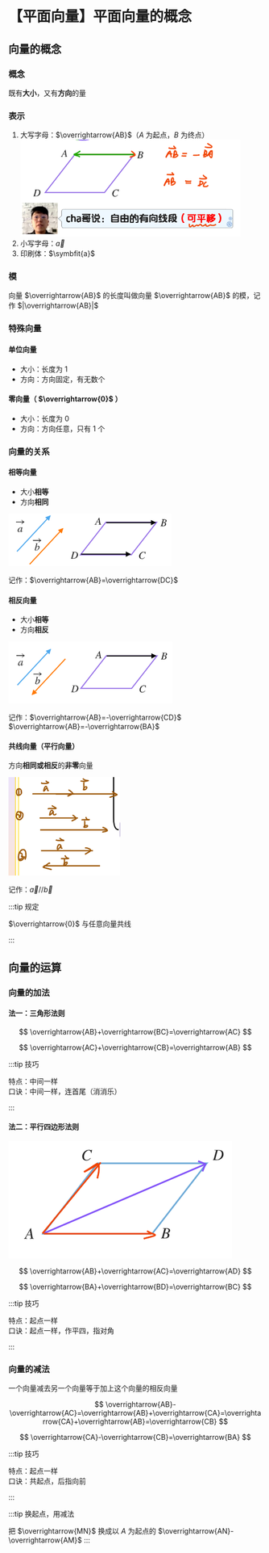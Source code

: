 # 【平面向量】平面向量的概念

## 向量的概念

### 概念

既有**大小**，又有**方向**的量

### 表示

1. 大写字母：$\overrightarrow{AB}$（$A$ 为起点，$B$ 为终点）
   ![](image.png)
2. 小写字母：$\overrightarrow{a}$
3. 印刷体：$\symbfit{a}$

### 模

向量 $\overrightarrow{AB}$ 的长度叫做向量 $\overrightarrow{AB}$ 的模，记作 $|\overrightarrow{AB}|$

### 特殊向量

#### 单位向量

- 大小：长度为 $1$
- 方向：方向固定，有无数个

#### 零向量（ $\overrightarrow{0}$ ）

- 大小：长度为 $0$
- 方向：方向任意，只有 $1$ 个

### 向量的关系

#### 相等向量

- 大小**相等**
- 方向**相同**

![](image-1.png)

记作：$\overrightarrow{AB}=\overrightarrow{DC}$

#### 相反向量

- 大小**相等**
- 方向**相反**

![](image-2.png)

记作：$\overrightarrow{AB}=-\overrightarrow{CD}$ \
$\overrightarrow{AB}=-\overrightarrow{BA}$

#### 共线向量（平行向量）

方向**相同或相反**的**非零**向量

![](image-3.png)

记作：$\overrightarrow{a} // \overrightarrow{b}$

:::tip 规定

$\overrightarrow{0}$ 与任意向量共线

:::

## 向量的运算

### 向量的加法

#### 法一：三角形法则

$$
\overrightarrow{AB}+\overrightarrow{BC}=\overrightarrow{AC}
$$

$$
\overrightarrow{AC}+\overrightarrow{CB}=\overrightarrow{AB}
$$

:::tip 技巧

特点：中间一样  
口诀：中间一样，连首尾（消消乐）

:::

#### 法二：平行四边形法则

![](image-4.png)

$$
\overrightarrow{AB}+\overrightarrow{AC}=\overrightarrow{AD}
$$

$$
\overrightarrow{BA}+\overrightarrow{BD}=\overrightarrow{BC}
$$

:::tip 技巧

特点：起点一样  
口诀：起点一样，作平四，指对角

:::

### 向量的减法

一个向量减去另一个向量等于加上这个向量的相反向量

$$
\overrightarrow{AB}-\overrightarrow{AC}=\overrightarrow{AB}+\overrightarrow{CA}=\overrightarrow{CA}+\overrightarrow{AB}=\overrightarrow{CB}
$$

$$
\overrightarrow{CA}-\overrightarrow{CB}=\overrightarrow{BA}
$$

:::tip 技巧

特点：起点一样  
口诀：共起点，后指向前

:::

:::tip
换起点，用减法

把 $\overrightarrow{MN}$ 换成以 $A$ 为起点的 $\overrightarrow{AN}-\overrightarrow{AM}$
:::
